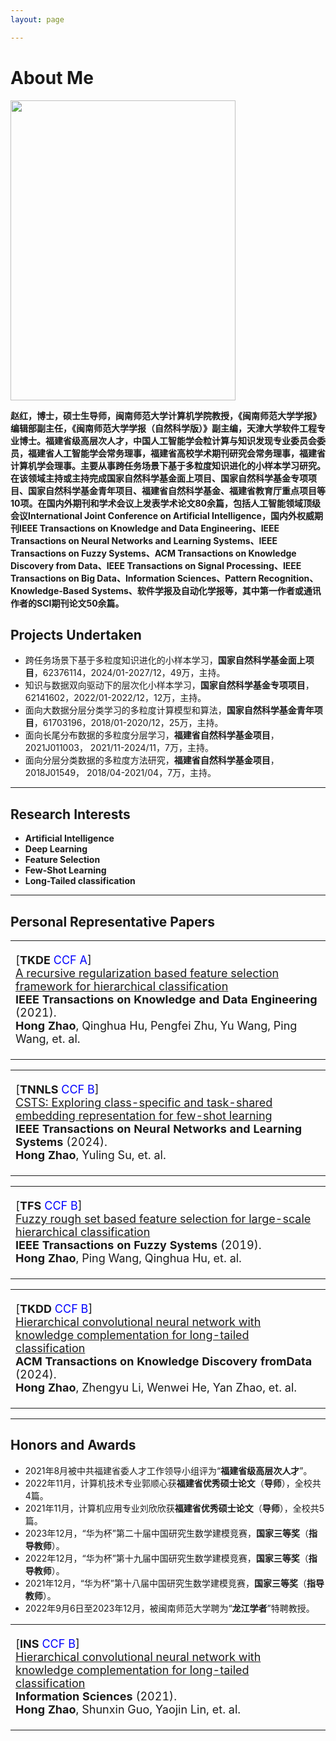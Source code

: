 ```yaml
---
layout: page

---
```


# About Me

<img src="https://hideness.github.io/zh.jpg" class="floatpic" width="360" height="480">

**赵红，博士，硕士生导师，闽南师范大学计算机学院教授，《闽南师范大学学报》编辑部副主任，《闽南师范大学学报（自然科学版）》副主编，天津大学软件工程专业博士。福建省级高层次人才，中国人工智能学会粒计算与知识发现专业委员会委员，福建省人工智能学会常务理事，福建省高校学术期刊研究会常务理事，福建省计算机学会理事。主要从事跨任务场景下基于多粒度知识进化的小样本学习研究。在该领域主持或主持完成国家自然科学基金面上项目、国家自然科学基金专项项目、国家自然科学基金青年项目、福建省自然科学基金、福建省教育厅重点项目等10项。在国内外期刊和学术会议上发表学术论文80余篇，包括人工智能领域顶级会议International Joint Conference on Artificial Intelligence，国内外权威期刊IEEE Transactions on Knowledge and Data Engineering、IEEE Transactions on Neural Networks and Learning Systems、IEEE Transactions on Fuzzy Systems、ACM Transactions on Knowledge Discovery from Data、IEEE Transactions on Signal Processing、IEEE Transactions on Big Data、Information Sciences、Pattern Recognition、Knowledge-Based Systems、软件学报及自动化学报等，其中第一作者或通讯作者的SCI期刊论文50余篇。**



## Projects Undertaken

- 跨任务场景下基于多粒度知识进化的小样本学习，**国家自然科学基金面上项目**，62376114，2024/01-2027/12，49万，主持。
- 知识与数据双向驱动下的层次化小样本学习，**国家自然科学基金专项项目**， 62141602，2022/01-2022/12，12万，主持。
- 面向大数据分层分类学习的多粒度计算模型和算法，**国家自然科学基金青年项目**，61703196，2018/01-2020/12，25万，主持。
- 面向长尾分布数据的多粒度分层学习，**福建省自然科学基金项目**，2021J011003， 2021/11-2024/11，7万，主持。
- 面向分层分类数据的多粒度方法研究，**福建省自然科学基金项目**，2018J01549， 2018/04-2021/04，7万，主持。

---

## Research Interests

- **Artificial Intelligence**
- **Deep Learning**
- **Feature Selection**
- **Few-Shot Learning**
- **Long-Tailed classification**

---

## Personal Representative Papers

<table class="imgtable">
    <tr>
        <td colspan="2" align="top">
            <p style="font-size:18px;">
                [<b>TKDE</b> <span style="color: blue"> CCF A</span>]  <br />
                <u>A recursive regularization based feature selection framework for hierarchical classification</u> <br />
                 <b>IEEE Transactions on Knowledge and Data Engineering </b>(2021). <br />
                <b>Hong Zhao</b>, Qinghua Hu, Pengfei Zhu, Yu Wang, Ping Wang, et. al. <br />
             </p>
    </td>
</tr>

<table class="imgtable">
    <tr>
        <td colspan="2" align="top">
            <p style="font-size:18px;">
                [<b>TNNLS</b> <span style="color: blue"> CCF B</span>]  <br />
                <u>CSTS: Exploring class-specific and task-shared embedding representation for few-shot learning</u> <br />
                 <b>IEEE Transactions on Neural Networks and Learning Systems </b>(2024). <br />
                <b>Hong Zhao</b>, Yuling Su, et. al. <br />
            </p>
        </td>
</tr>

<table class="imgtable">
    <tr>
        <td colspan="2" align="top">
            <p style="font-size:18px;">
                [<b>TFS</b> <span style="color: blue"> CCF B</span>]  <br />
                <u>Fuzzy rough set based feature selection for large-scale hierarchical classification</u> <br />
                 <b>IEEE Transactions on Fuzzy Systems </b>(2019). <br />
                <b>Hong Zhao</b>, Ping Wang, Qinghua Hu, et. al. <br />
            </p>
        </td>
</tr>

<table class="imgtable">
    <tr>
        <td colspan="2" align="top">
            <p style="font-size:18px;">
                [<b>TKDD</b> <span style="color: blue"> CCF B</span>]  <br />
                <u>Hierarchical convolutional neural network with knowledge complementation for long-tailed classification</u> <br />
                 <b>ACM Transactions on Knowledge Discovery fromData </b>(2024). <br />
                 <b>Hong Zhao</b>, Zhengyu Li, Wenwei He, Yan Zhao, et. al. <br />
            </p>
        </td>
</tr>

<table class="imgtable">
    <tr>
        <td colspan="2" align="top">
            <p style="font-size:18px;">
                [<b>INS</b> <span style="color: blue"> CCF B</span>]  <br />
                <u>Hierarchical convolutional neural network with knowledge complementation for long-tailed classification</u> <br />
                 <b>Information Sciences </b>(2021). <br />
                 <b>Hong Zhao</b>, Shunxin Guo, Yaojin Lin, et. al. <br />
            </p>
        </td>
</tr>

---

## Honors and Awards

- 2021年8月被中共福建省委人才工作领导小组评为“**福建省级高层次人才**”。
- 2022年11月，计算机技术专业郭顺心获**福建省优秀硕士论文**（**导师**），全校共4篇。
- 2021年11月，计算机应用专业刘欣欣获**福建省优秀硕士论文**（**导师**），全校共5篇。
- 2023年12月，“华为杯”第二十届中国研究生数学建模竞赛，**国家三等奖**（**指导教师**）。
- 2022年12月，“华为杯”第十九届中国研究生数学建模竞赛，**国家三等奖**（**指导教师**）。
- 2021年12月，“华为杯”第十八届中国研究生数学建模竞赛，**国家三等奖**（**指导教师**）。
- 2022年9月6日至2023年12月，被闽南师范大学聘为“**龙江学者**”特聘教授。

